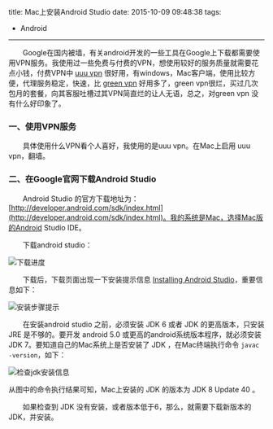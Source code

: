 title: Mac上安装Android Studio
date: 2015-10-09 09:48:38
tags:
- Android
---

　　Google在国内被墙，有关android开发的一些工具在Google上下载都需要使用VPN服务。我使用过一些免费与付费的VPN，想使用较好的服务质量就需要花点小钱，付费VPN中 [uuu vpn](http://v.uuu.net/) 很好用，有windows，Mac客户端，使用比较方便，代理服务稳定，快速，比 [green vpn](http://www.greenvpncn.com/) 好用多了，green vpn很烂，买过几次包月的套餐，向其客服吐槽过其VPN简直烂的让人无语，总之，对green vpn 没有什么好印象了。

<!-- more -->

### 一、使用VPN服务
　　具体使用什么VPN看个人喜好，我使用的是uuu vpn。在Mac上启用 uuu vpn，翻墙。
　　
### 二、在Google官网下载Android Studio
　　Android Studio 的官方下载地址为：[http://developer.android.com/sdk/index.html](http://developer.android.com/sdk/index.html)。我的系统是Mac，选择Mac版的Android Studio IDE。

　　下载android studio：

![下载进度](http://images2015.cnblogs.com/blog/719115/201510/719115-20151009102102393-1885681577.png)

　　下载后，下载页面出现一下安装提示信息 [Installing Android Studio](http://developer.android.com/sdk/installing/index.html?pkg=studio)，重要信息如下：

![安装步骤提示](http://images2015.cnblogs.com/blog/719115/201510/719115-20151009102135112-514568119.png)

　　在安装android studio 之前，必须安装 JDK 6 或者 JDK 的更高版本，只安装 JRE 是不够的。要开发 android 5.0 或更高的android系统版本程序，就必须安装 JDK 7。要知道自己的Mac系统上是否安装了 JDK ，在Mac终端执行命令 `javac -version`，如下：

![检查jdk安装信息](http://images2015.cnblogs.com/blog/719115/201510/719115-20151009103638831-972699102.png)

从图中的命令执行结果可知，Mac上安装的 JDK 的版本为 JDK 8 Update 40 。

　　如果检查到 JDK 没有安装，或者版本低于6，那么，就需要下载新版本的JDK，并安装。


　　
